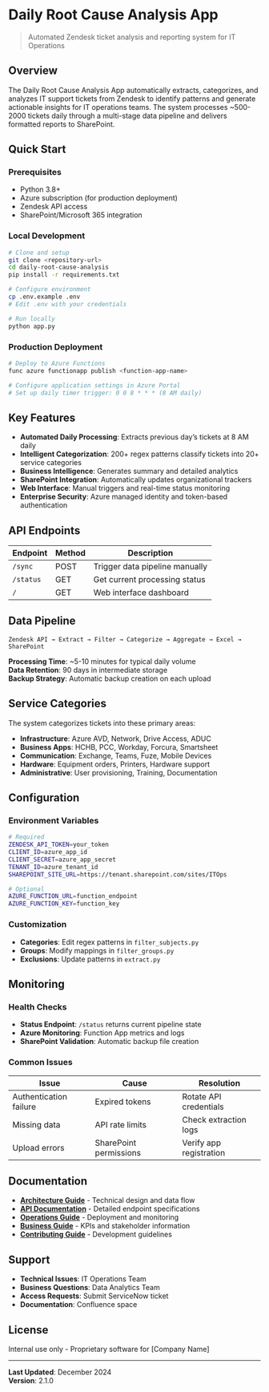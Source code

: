 # Daily Root Cause Analysis App

> Automated Zendesk ticket analysis and reporting system for IT Operations


## Overview

The Daily Root Cause Analysis App automatically extracts, categorizes, and analyzes IT support tickets from Zendesk to identify patterns and generate actionable insights for IT operations teams. The system processes ~500-2000 tickets daily through a multi-stage data pipeline and delivers formatted reports to SharePoint.

## Quick Start

### Prerequisites

- Python 3.8+
- Azure subscription (for production deployment)
- Zendesk API access
- SharePoint/Microsoft 365 integration

### Local Development

```bash
# Clone and setup
git clone <repository-url>
cd daily-root-cause-analysis
pip install -r requirements.txt

# Configure environment
cp .env.example .env
# Edit .env with your credentials

# Run locally
python app.py
```

### Production Deployment

```bash
# Deploy to Azure Functions
func azure functionapp publish <function-app-name>

# Configure application settings in Azure Portal
# Set up daily timer trigger: 0 0 8 * * * (8 AM daily)
```

## Key Features

- **Automated Daily Processing**: Extracts previous day’s tickets at 8 AM daily
- **Intelligent Categorization**: 200+ regex patterns classify tickets into 20+ service categories
- **Business Intelligence**: Generates summary and detailed analytics
- **SharePoint Integration**: Automatically updates organizational trackers
- **Web Interface**: Manual triggers and real-time status monitoring
- **Enterprise Security**: Azure managed identity and token-based authentication

## API Endpoints

|Endpoint |Method|Description                   |
|---------|------|------------------------------|
|`/sync`  |POST  |Trigger data pipeline manually|
|`/status`|GET   |Get current processing status |
|`/`      |GET   |Web interface dashboard       |

## Data Pipeline

```
Zendesk API → Extract → Filter → Categorize → Aggregate → Excel → SharePoint
```

**Processing Time**: ~5-10 minutes for typical daily volume  
**Data Retention**: 90 days in intermediate storage  
**Backup Strategy**: Automatic backup creation on each upload

## Service Categories

The system categorizes tickets into these primary areas:

- **Infrastructure**: Azure AVD, Network, Drive Access, ADUC
- **Business Apps**: HCHB, PCC, Workday, Forcura, Smartsheet
- **Communication**: Exchange, Teams, Fuze, Mobile Devices
- **Hardware**: Equipment orders, Printers, Hardware support
- **Administrative**: User provisioning, Training, Documentation

## Configuration

### Environment Variables

```bash
# Required
ZENDESK_API_TOKEN=your_token
CLIENT_ID=azure_app_id
CLIENT_SECRET=azure_app_secret
TENANT_ID=azure_tenant_id
SHAREPOINT_SITE_URL=https://tenant.sharepoint.com/sites/ITOps

# Optional
AZURE_FUNCTION_URL=function_endpoint
AZURE_FUNCTION_KEY=function_key
```

### Customization

- **Categories**: Edit regex patterns in `filter_subjects.py`
- **Groups**: Modify mappings in `filter_groups.py`
- **Exclusions**: Update patterns in `extract.py`

## Monitoring

### Health Checks

- **Status Endpoint**: `/status` returns current pipeline state
- **Azure Monitoring**: Function App metrics and logs
- **SharePoint Validation**: Automatic backup file creation

### Common Issues

|Issue                 |Cause                 |Resolution             |
|----------------------|----------------------|-----------------------|
|Authentication failure|Expired tokens        |Rotate API credentials |
|Missing data          |API rate limits       |Check extraction logs  |
|Upload errors         |SharePoint permissions|Verify app registration|

## Documentation

- **[Architecture Guide](docs/ARCHITECTURE.md)** - Technical design and data flow
- **[API Documentation](docs/API.md)** - Detailed endpoint specifications
- **[Operations Guide](docs/OPERATIONS.md)** - Deployment and monitoring
- **[Business Guide](docs/BUSINESS.md)** - KPIs and stakeholder information
- **[Contributing Guide](docs/CONTRIBUTING.md)** - Development guidelines

## Support

- **Technical Issues**: IT Operations Team
- **Business Questions**: Data Analytics Team
- **Access Requests**: Submit ServiceNow ticket
- **Documentation**: Confluence space

## License

Internal use only - Proprietary software for [Company Name]

-----

**Last Updated**: December 2024  
**Version**: 2.1.0  